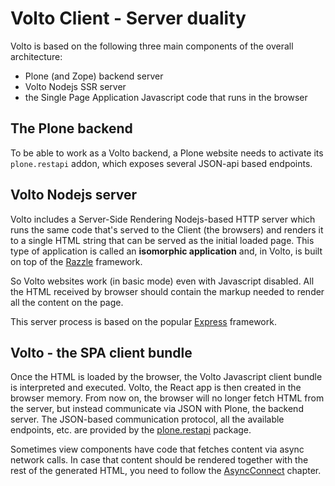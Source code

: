 # Volto Client - Server duality

Volto is based on the following three main components of the overall architecture:

- Plone (and Zope) backend server
- Volto Nodejs SSR server
- the Single Page Application Javascript code that runs in the browser

## The Plone backend

To be able to work as a Volto backend, a Plone website needs to activate its
`plone.restapi` addon, which exposes several JSON-api based endpoints.

## Volto Nodejs server

Volto includes a Server-Side Rendering Nodejs-based HTTP server which runs the
same code that's served to the Client (the browsers) and renders it to a single HTML
string that can be served as the initial loaded page. This type of application
is called an **isomorphic application** and, in Volto, is built on top of the
[Razzle](./razzle) framework.

So Volto websites work (in basic mode) even with Javascript disabled. All the
HTML received by browser should contain the markup needed to render all the
content on the page.

This server process is based on the popular [Express](https://expressjs.com/) framework.

## Volto - the SPA client bundle

Once the HTML is loaded by the browser, the Volto Javascript client bundle is
interpreted and executed. Volto, the React app is then created in the browser
memory. From now on, the browser will no longer fetch HTML from the server, but
instead communicate via JSON with Plone, the backend server. The JSON-based
communication protocol, all the available endpoints, etc. are provided by the
[plone.restapi](https://github.com/plone/plone.restapi) package.

Sometimes view components have code that fetches content via async network
calls. In case that content should be rendered together with the rest of
the generated HTML, you need to follow the
[AsyncConnect](../addons/asyncconect) chapter.
